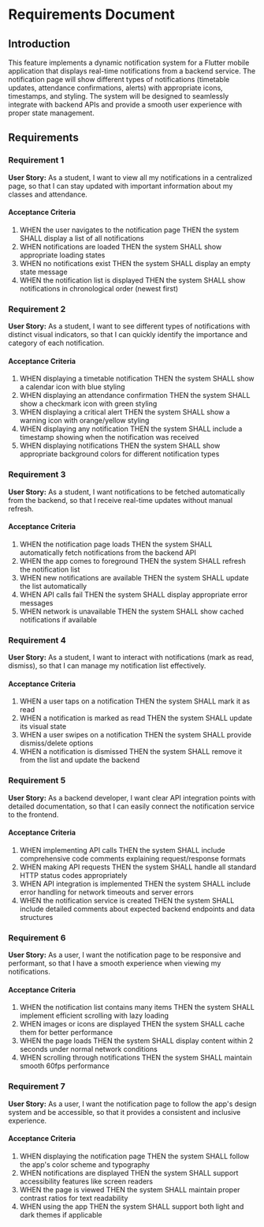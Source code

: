 # Requirements Document

## Introduction

This feature implements a dynamic notification system for a Flutter mobile application that displays real-time notifications from a backend service. The notification page will show different types of notifications (timetable updates, attendance confirmations, alerts) with appropriate icons, timestamps, and styling. The system will be designed to seamlessly integrate with backend APIs and provide a smooth user experience with proper state management.

## Requirements

### Requirement 1

**User Story:** As a student, I want to view all my notifications in a centralized page, so that I can stay updated with important information about my classes and attendance.

#### Acceptance Criteria

1. WHEN the user navigates to the notification page THEN the system SHALL display a list of all notifications
2. WHEN notifications are loaded THEN the system SHALL show appropriate loading states
3. WHEN no notifications exist THEN the system SHALL display an empty state message
4. WHEN the notification list is displayed THEN the system SHALL show notifications in chronological order (newest first)

### Requirement 2

**User Story:** As a student, I want to see different types of notifications with distinct visual indicators, so that I can quickly identify the importance and category of each notification.

#### Acceptance Criteria

1. WHEN displaying a timetable notification THEN the system SHALL show a calendar icon with blue styling
2. WHEN displaying an attendance confirmation THEN the system SHALL show a checkmark icon with green styling
3. WHEN displaying a critical alert THEN the system SHALL show a warning icon with orange/yellow styling
4. WHEN displaying any notification THEN the system SHALL include a timestamp showing when the notification was received
5. WHEN displaying notifications THEN the system SHALL show appropriate background colors for different notification types

### Requirement 3

**User Story:** As a student, I want notifications to be fetched automatically from the backend, so that I receive real-time updates without manual refresh.

#### Acceptance Criteria

1. WHEN the notification page loads THEN the system SHALL automatically fetch notifications from the backend API
2. WHEN the app comes to foreground THEN the system SHALL refresh the notification list
3. WHEN new notifications are available THEN the system SHALL update the list automatically
4. WHEN API calls fail THEN the system SHALL display appropriate error messages
5. WHEN network is unavailable THEN the system SHALL show cached notifications if available

### Requirement 4

**User Story:** As a student, I want to interact with notifications (mark as read, dismiss), so that I can manage my notification list effectively.

#### Acceptance Criteria

1. WHEN a user taps on a notification THEN the system SHALL mark it as read
2. WHEN a notification is marked as read THEN the system SHALL update its visual state
3. WHEN a user swipes on a notification THEN the system SHALL provide dismiss/delete options
4. WHEN a notification is dismissed THEN the system SHALL remove it from the list and update the backend

### Requirement 5

**User Story:** As a backend developer, I want clear API integration points with detailed documentation, so that I can easily connect the notification service to the frontend.

#### Acceptance Criteria

1. WHEN implementing API calls THEN the system SHALL include comprehensive code comments explaining request/response formats
2. WHEN making API requests THEN the system SHALL handle all standard HTTP status codes appropriately
3. WHEN API integration is implemented THEN the system SHALL include error handling for network timeouts and server errors
4. WHEN the notification service is created THEN the system SHALL include detailed comments about expected backend endpoints and data structures

### Requirement 6

**User Story:** As a user, I want the notification page to be responsive and performant, so that I have a smooth experience when viewing my notifications.

#### Acceptance Criteria

1. WHEN the notification list contains many items THEN the system SHALL implement efficient scrolling with lazy loading
2. WHEN images or icons are displayed THEN the system SHALL cache them for better performance
3. WHEN the page loads THEN the system SHALL display content within 2 seconds under normal network conditions
4. WHEN scrolling through notifications THEN the system SHALL maintain smooth 60fps performance

### Requirement 7

**User Story:** As a user, I want the notification page to follow the app's design system and be accessible, so that it provides a consistent and inclusive experience.

#### Acceptance Criteria

1. WHEN displaying the notification page THEN the system SHALL follow the app's color scheme and typography
2. WHEN notifications are displayed THEN the system SHALL support accessibility features like screen readers
3. WHEN the page is viewed THEN the system SHALL maintain proper contrast ratios for text readability
4. WHEN using the app THEN the system SHALL support both light and dark themes if applicable